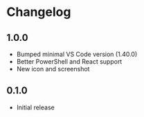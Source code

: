 # Changelog

## 1.0.0

- Bumped minimal VS Code version (1.40.0)
- Better PowerShell and React support
- New icon and screenshot

## 0.1.0

- Initial release
